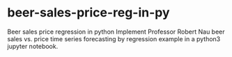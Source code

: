 # beer-sales-price-reg-in-py
Beer sales price regression in python
Implement Professor Robert Nau beer sales vs. price time series forecasting by regression example in a python3 jupyter notebook.
